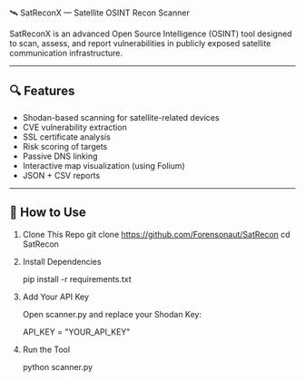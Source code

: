 🛰️ SatReconX — Satellite OSINT Recon Scanner

SatReconX is an advanced Open Source Intelligence (OSINT) tool designed to scan, assess, and report vulnerabilities in publicly exposed satellite communication infrastructure.

---

## 🔍 Features

- Shodan-based scanning for satellite-related devices
- CVE vulnerability extraction
- SSL certificate analysis
- Risk scoring of targets
- Passive DNS linking
- Interactive map visualization (using Folium)
- JSON + CSV reports

---

## 🚀 How to Use

1. Clone This Repo
   git clone https://github.com/Forensonaut/SatRecon
   cd SatRecon

3. Install Dependencies
   
   pip install -r requirements.txt

4. Add Your API Key

   Open scanner.py and replace your Shodan Key:

   API_KEY = "YOUR_API_KEY"

5. Run the Tool

   python scanner.py
